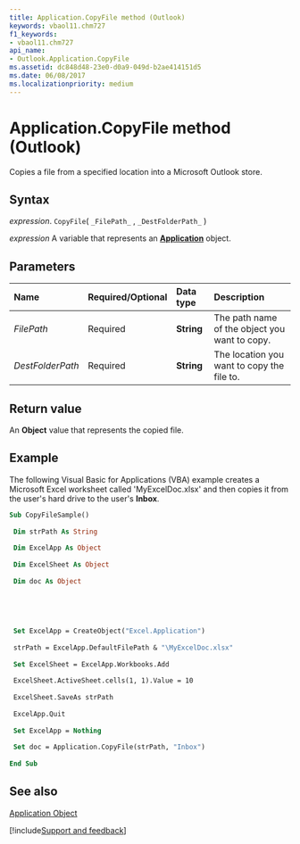 ```yaml
---
title: Application.CopyFile method (Outlook)
keywords: vbaol11.chm727
f1_keywords:
- vbaol11.chm727
api_name:
- Outlook.Application.CopyFile
ms.assetid: dc848d48-23e0-d0a9-049d-b2ae414151d5
ms.date: 06/08/2017
ms.localizationpriority: medium
---
```



# Application.CopyFile method (Outlook)

Copies a file from a specified location into a Microsoft Outlook store.


## Syntax

_expression_. `CopyFile`( `_FilePath_` , `_DestFolderPath_` )

_expression_ A variable that represents an **[Application](Outlook.Application.md)** object.


## Parameters



|Name|Required/Optional|Data type|Description|
|:-----|:-----|:-----|:-----|
| _FilePath_|Required| **String**|The path name of the object you want to copy.|
| _DestFolderPath_|Required| **String**|The location you want to copy the file to.|

## Return value

An **Object** value that represents the copied file.


## Example

The following Visual Basic for Applications (VBA) example creates a Microsoft Excel worksheet called 'MyExcelDoc.xlsx' and then copies it from the user's hard drive to the user's **Inbox**. 


```vb
Sub CopyFileSample() 
 
 Dim strPath As String 
 
 Dim ExcelApp As Object 
 
 Dim ExcelSheet As Object 
 
 Dim doc As Object 
 
 
 
 
 
 Set ExcelApp = CreateObject("Excel.Application") 
 
 strPath = ExcelApp.DefaultFilePath & "\MyExcelDoc.xlsx" 
 
 Set ExcelSheet = ExcelApp.Workbooks.Add 
 
 ExcelSheet.ActiveSheet.cells(1, 1).Value = 10 
 
 ExcelSheet.SaveAs strPath 
 
 ExcelApp.Quit 
 
 Set ExcelApp = Nothing 
 
 Set doc = Application.CopyFile(strPath, "Inbox") 
 
End Sub
```


## See also


[Application Object](Outlook.Application.md)

[!include[Support and feedback](~/includes/feedback-boilerplate.md)]